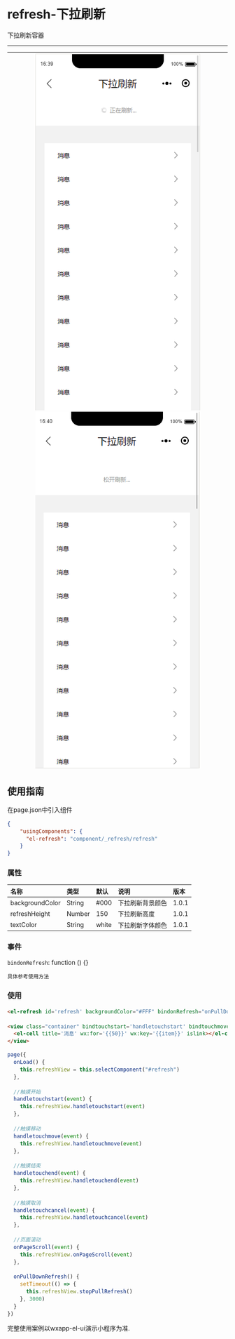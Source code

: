 # refresh-下拉刷新

下拉刷新容器

---

| ![](/assets/refresh01.png)![](/assets/refresh02.png) |
| :---: |


## 使用指南

在page.json中引入组件

```json
{
    "usingComponents": {
      "el-refresh": "component/_refresh/refresh"
    }
}
```

### 属性

| 名称 | 类型 | 默认 | 说明 | 版本 |
| :--- | :--- | :--- | :--- | :--- |
| backgroundColor | String | \#000 | 下拉刷新背景颜色 | 1.0.1 |
| refreshHeight | Number | 150 | 下拉刷新高度 | 1.0.1 |
| textColor | String | white | 下拉刷新字体颜色 | 1.0.1 |

### 事件

`bindonRefresh`: function \(\) {}

```
具体参考使用方法
```

### 使用

```html
<el-refresh id='refresh' backgroundColor="#FFF" bindonRefresh="onPullDownRefresh" />

<view class="container" bindtouchstart='handletouchstart' bindtouchmove='handletouchmove' bindtouchend='handletouchend' bindtouchcancel='handletouchcancel'>
  <el-cell title='消息' wx:for='{{50}}' wx:key='{{item}}' islink></el-cell>
</view>
```

```js
page({
  onLoad() {
    this.refreshView = this.selectComponent("#refresh")
  },
  
  //触摸开始
  handletouchstart(event) {
    this.refreshView.handletouchstart(event)
  },
  
  //触摸移动
  handletouchmove(event) {
    this.refreshView.handletouchmove(event)
  },
  
  //触摸结束
  handletouchend(event) {
    this.refreshView.handletouchend(event)
  },
  
  //触摸取消
  handletouchcancel(event) {
    this.refreshView.handletouchcancel(event)
  },
  
  //页面滚动
  onPageScroll(event) {
    this.refreshView.onPageScroll(event)
  },
  
  onPullDownRefresh() {
    setTimeout(() => {
      this.refreshView.stopPullRefresh()
    }, 3000)
  }
})
```

完整使用案例以wxapp-el-ui演示小程序为准.

